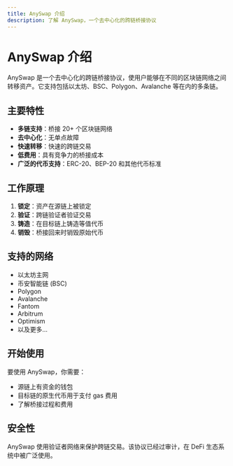 ```yaml
---
title: AnySwap 介绍
description: 了解 AnySwap，一个去中心化的跨链桥接协议
---
```


# AnySwap 介绍

AnySwap 是一个去中心化的跨链桥接协议，使用户能够在不同的区块链网络之间转移资产。它支持包括以太坊、BSC、Polygon、Avalanche 等在内的多条链。

## 主要特性

- **多链支持**：桥接 20+ 个区块链网络
- **去中心化**：无单点故障
- **快速转移**：快速的跨链交易
- **低费用**：具有竞争力的桥接成本
- **广泛的代币支持**：ERC-20、BEP-20 和其他代币标准

## 工作原理

1. **锁定**：资产在源链上被锁定
2. **验证**：跨链验证者验证交易
3. **铸造**：在目标链上铸造等值代币
4. **销毁**：桥接回来时销毁原始代币

## 支持的网络

- 以太坊主网
- 币安智能链 (BSC)
- Polygon
- Avalanche
- Fantom
- Arbitrum
- Optimism
- 以及更多...

## 开始使用

要使用 AnySwap，你需要：
- 源链上有资金的钱包
- 目标链的原生代币用于支付 gas 费用
- 了解桥接过程和费用

## 安全性

AnySwap 使用验证者网络来保护跨链交易。该协议已经过审计，在 DeFi 生态系统中被广泛使用。

